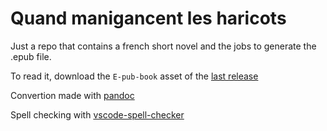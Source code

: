# Quand manigancent les haricots

Just a repo that contains a french short novel and the jobs to generate the .epub file.

To read it, download the `E-pub-book` asset of the [last release](https://github.com/garlicness/quand-manigancent-les-haricots/releases/latest)

Convertion made with [pandoc](https://pandoc.org/)

Spell checking with [vscode-spell-checker](https://github.com/streetsidesoftware/vscode-spell-checker)
